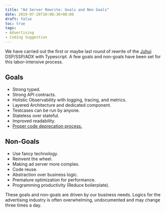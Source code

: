 ```yaml
---
title: "Ad Server Rewrite: Goals and Non Goals"
date: 2019-07-26T10:08:36+08:00
draft: false
toc: true
tags:
- Advertising
- Coding Suggestion
---
```


We have carried out the first or maybe last round of rewrite of the [Juhui](http://www.adjuhui.cn/) DSP/SSP/ADX with Typescript. A few goals and non-goals have been set for this labor-intensive process.

## Goals

* Strong typed. 
* Strong API contracts.
* Holistic Observability with logging, tracing, and metrics.
* Layered Architecture and dedicated component.
* Testcases can be run by anyone.
* Stateless over stateful.
* Improved readability.
* [Proper code deprecation process.](/posts/good-code-are-easy-to-remove/)

## Non-Goals

* Use fancy technology.
* Reinvent the wheel.
* Making ad server more complex.
* Code reuse.
* Abstraction over business logic.
* Premature optimization for performance.
* Programming productivity (Reduce boilerplate).

These goals and non-goals are driven by our business needs. Logics for the advertising industry is often overwhelming, undocumented and may change three times a day.





